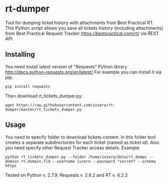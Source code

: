 # rt-dumper
Tool for dumping ticket history with attachments from Best Practical RT.
This Python script allows you save all tickets history (including attachments) from Best Practical Request Tracker https://bestpractical.com/rt/ via REST API.

## Installing
You need install latest version of "Requests" Python library http://docs.python-requests.org/en/latest/ For example you can install it via pip:
```
pip install requests
```

Then download rt_tickets_dumper.py:
```
wget https://raw.githubusercontent.com/ivsero/rt-dumper/master/rt_tickets_dumper.py
```

## Usage
You need to specify folder to download tickets content. In this folder tool creates a separate subdirectories for each ticket (named as ticket id).
Also you need specify other Request Tracker access details.
Example:
```
python rt_tickets_dumper.py --folder /home/ivsero/data/rt_dumps --domain rt.domain.tld --username ivsero --password *secret* --schema https
```
Tested on Python v. 2.7.9, Requests v. 2.6.2 and RT v. 4.2.2
